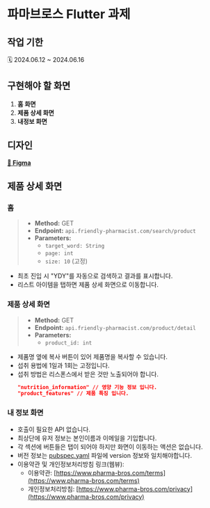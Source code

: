 # 파마브로스 Flutter 과제

## 작업 기한
🗓️ 2024.06.12 ~ 2024.06.16

## 구현해야 할 화면
1. **홈 화면**
2. **제품 상세 화면**
3. **내정보 화면**

## 디자인
[**🎨 Figma**](https://www.figma.com/design/7x5d08KGun3gaNI6L7aYfs/Pharma-Bros-Flutter-Developers-Assignment-Design?node-id=0-1&t=kjbI6LZgtxTBAoHD-1)
## 제품 상세 화면

### 홈
>- **Method:** GET
>- **Endpoint:** `api.friendly-pharmacist.com/search/product`
>- **Parameters:**
>    - `target_word: String`
>    - `page: int`
>    - `size: 10` (고정)
- 최초 진입 시 "YDY"를 자동으로 검색하고 결과를 표시합니다.
- 리스트 아이템을 탭하면 제품 상세 화면으로 이동합니다.

### 제품 상세 화면
>- **Method:** GET
>- **Endpoint:** `api.friendly-pharmacist.com/product/detail`
>- **Parameters:**
>    - `product_id: int`
- 제품명 옆에 복사 버튼이 있어 제품명을 복사할 수 있습니다.
- 섭취 용법에 1일과 1회는 고정입니다.
- 섭취 방법은 리스폰스에서 받은 것만 노출되어야 합니다.
    ```json
    "nutrition_information" // 영양 기능 정보 입니다.
    "product_features" // 제품 특징 입니다.
    ```

### 내 정보 화면
- 호출이 필요한 API 없습니다. 
- 최상단에 유저 정보는 본인이름과 이메일을 기입합니다.
- 각 섹션에 버튼들은 탭이 되어야 하지만 화면이 이동하는 액션은 없습니다. 
- 버전 정보는 [pubspec.yaml](https://github.com/JayG-5/pharma_bros/blob/main/pubspec.yaml#L19) 파일에 version 정보와 일치해야합니다. 
- 이용약관 및 개인정보처리방침 링크(웹뷰):
    - 이용약관: [https://www.pharma-bros.com/terms](https://www.pharma-bros.com/terms)
    - 개인정보처리방침: [https://www.pharma-bros.com/privacy](https://www.pharma-bros.com/privacy)